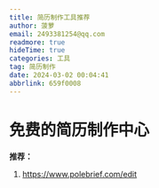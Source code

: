 ```yaml
---
title: 简历制作工具推荐
author: 菠萝
email: 2493381254@qq.com
readmore: true
hideTime: true
categories: 工具
tag: 简历制作
date: 2024-03-02 00:04:41
abbrlink: 659f0008
---
```

# 免费的简历制作中心

**推荐：**

1. https://www.polebrief.com/edit
